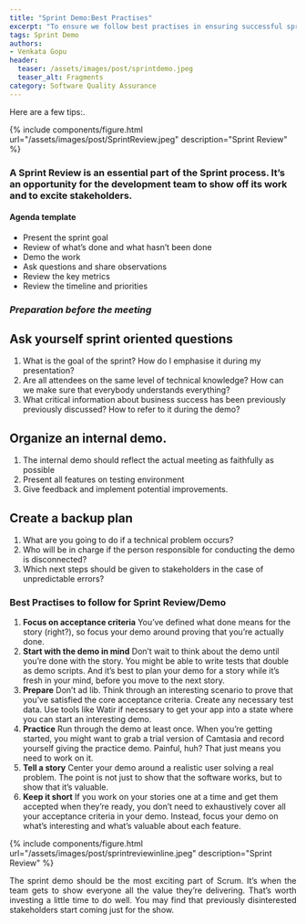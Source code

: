 ```yaml
---
title: "Sprint Demo:Best Practises"
excerpt: "To ensure we follow best practises in ensuring successful sprint demo for the customer."
tags: Sprint Demo
authors:
- Venkata Gopu
header:
  teaser: /assets/images/post/sprintdemo.jpeg
  teaser_alt: Fragments
category: Software Quality Assurance
---
```



Here are a few tips:.

{% include
  components/figure.html
  url="/assets/images/post/SprintReview.jpeg"
  description="Sprint Review"
%}

### A Sprint Review is an essential part of the Sprint process. It’s an opportunity for the development team to show off its work and to excite stakeholders.


#### Agenda template
- Present the sprint goal
- Review of what’s done and what hasn’t been done
- Demo the work
- Ask questions and share observations
- Review the key metrics
- Review the timeline and priorities

### ***Preparation before the meeting***

## Ask yourself sprint oriented questions
 1. What is the goal of the sprint? How do I emphasise it during my presentation?
 2. Are all attendees on the same level of technical knowledge? How can we make sure that everybody understands everything?
 3. What critical information about business success has been previously previously discussed? How to refer to it during the demo?

## Organize an internal demo.
 1. The internal demo should reflect the actual meeting as faithfully as possible
 2. Present all features on testing environment
 3. Give feedback and implement potential improvements.

## Create a backup plan
 1. What are you going to do if a technical problem occurs?
 2. Who will be in charge if the person responsible for conducting the demo is disconnected?
 3. Which next steps should be given to stakeholders in the case of unpredictable errors?

### **Best Practises to follow for Sprint Review/Demo**
1. **Focus on acceptance criteria** You’ve defined what done means for the story (right?), so focus your demo around proving that you’re actually done.
2. **Start with the demo in mind**  Don’t wait to think about the demo until you’re done with the story. You might be able to write tests that double as demo scripts. And it’s best to plan your demo for a story while it’s fresh in your mind, before you move to the next story.
3. **Prepare**                      Don’t ad lib. Think through an interesting scenario to prove that you’ve satisfied the core acceptance criteria. Create any necessary test data. Use tools like Watir if necessary to get your app into a state where you can start an interesting demo.
4. **Practice**                     Run through the demo at least once. When you’re getting started, you might want to grab a trial version of Camtasia and record yourself giving the practice demo. Painful, huh? That just means you need to work on it.
5. **Tell a story**                 Center your demo around a realistic user solving a real problem. The point is not just to show that the software works, but to show that it’s valuable.
6. **Keep it short**                If you work on your stories one at a time and get them accepted when they’re ready, you don’t need to exhaustively cover all your acceptance criteria in your demo. Instead, focus your demo on what’s interesting and what’s valuable about each feature.

{% include
  components/figure.html
  url="/assets/images/post/sprintreviewinline.jpeg"
  description="Sprint Review"
%}
<p align="justify">
The sprint demo should be the most exciting part of Scrum. It’s when the team gets to show everyone all the value they’re delivering. That’s worth investing a little time to do well. You may find that previously disinterested stakeholders start coming just for the show.
</p>
